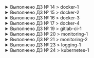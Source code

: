   <details><summary>Выполнено ДЗ № 14 > docker-1</summary><p>

 - [ ] Основное ДЗ
 - [ ] Задание со *

## В процессе сделано:

- Установили Docker.
- Научились базовым командам docker.

## PR checklist
 - [ ] Выставил label с номером домашнего задания
 - [ ] Выставил label с темой домашнего задания
 </p></details>

<details><summary>Выполнено ДЗ № 15 > docker-2</summary><p>

 - [ ] Основное ДЗ
 - [ ] Задание со *

## В процессе сделано:

 - Создание docker host
 - Создание своего образа
 - Работа с Docker Hub

## PR checklist
 - [ ] Выставил label с номером домашнего задания
 - [ ] Выставил label с темой домашнего задания
 </p></details>

<details><summary>Выполнено ДЗ № 16 > docker-3</summary><p>

 - [ ] Основное ДЗ
 - [ ] Задание со *

## В процессе сделано:

- Научиться описывать и собирать Docker-образы для сервисного приложения
- Научиться оптимизировать работу с Docker-образами
- Запуск и работа приложения на основе Docker-образов, оценка удобства запуска контейнеров при помощи docker run

## PR checklist
 - [ ] Выставил label с номером домашнего задания
 - [ ] Выставил label с темой домашнего задания
 </p></details>

<details><summary>Выполнено ДЗ № 17 > docker-4</summary><p>

 - [ ] Основное ДЗ
 - [ ] Задание со *

## В процессе сделано:

- Работа с сетями в Docker
- Использование docker-compose


## PR checklist
 - [ ] Выставил label с номером домашнего задания
 - [ ] Выставил label с темой домашнего задания
 </p></details>

<details><summary>Выполнено ДЗ № 19 > gitlab-ci-1</summary><p>

 - [ ] Основное ДЗ
 - [ ] Задание со *

## В процессе сделано:

- Подготовили инсталляцию Gitlab CI
- Подготовили репозиторий с кодом приложения
- Описали для приложения этапы пайплайна
- Определили окружения


## PR checklist
 - [ ] Выставил label с номером домашнего задания
 - [ ] Выставил label с темой домашнего задания
 </p></details>

<details><summary>Выполнено ДЗ № 20 > monitoring-1</summary><p>

 - [ ] Основное ДЗ
 - [ ] Задание со *

## В процессе сделано:

- Prometheus: запуск, конфигурация, знакомство с Web UI
- Мониторинг состояния микросервисов
- Сбор метрик хоста с использованием экспортера

## PR checklist
 - [ ] Выставил label с номером домашнего задания
 - [ ] Выставил label с темой домашнего задания
 </p></details>

<details><summary>Выполнено ДЗ № 21 > monitoring-2</summary><p>

 - [ ] Основное ДЗ
 - [ ] Задание со *

## В процессе сделано:

 - Мониторинг Docker контейнеров
 - Визуализация метрик
 - Сбор метрик работы приложения и бизнес метрик
 - Настройка и проверка алертинга

## PR checklist
 - [ ] Выставил label с номером домашнего задания
 - [ ] Выставил label с темой домашнего задания
 </p></details>

<details><summary>Выполнено ДЗ № 23 > logging-1</summary><p>

 - [ ] Основное ДЗ
 - [ ] Задание со *

## В процессе сделано:

 - Сбор неструктурированных логов
 - Визуализация логов
 - Сбор структурированных логов
 - Распределенная трасировка

## PR checklist
 - [ ] Выставил label с номером домашнего задания
 - [ ] Выставил label с темой домашнего задания
 </p></details>

<details><summary>Выполнено ДЗ № 24 > kubernetes-1</summary><p>

 - [ ] Основное ДЗ
 - [ ] Задание со *

## В процессе сделано:

 - Разобрать на практике все компоненты Kubernetes, развернуть их вручную используя The Hard Way;
 - Ознакомиться с описанием основных примитивов нашего приложения и его дальнейшим запуском в Kubernetes.

## PR checklist
 - [ ] Выставил label с номером домашнего задания
 - [ ] Выставил label с темой домашнего задания
 </p></details>
